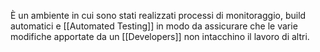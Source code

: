 È un ambiente in cui sono stati realizzati processi di monitoraggio, build automatici e [[Automated Testing]] in modo da assicurare che le varie modifiche apportate da un [[Developers]] non intacchino il lavoro di altri.
